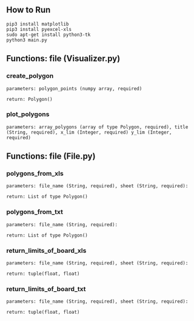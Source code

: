 ## How to Run
```
pip3 install matplotlib
pip3 install pyexcel-xls
sudo apt-get install python3-tk
python3 main.py
```
## Functions: file (Visualizer.py)

### create_polygon
`
parameters: polygon_points (numpy array, required)
`

`
return: Polygon()
`
### plot_polygons
`
parameters: array_polygons (array of type Polygon, required), title (String, required), x_lim (Integer, required) y_lim (Integer, required)
`
## Functions: file (File.py)

###  polygons_from_xls
`
parameters: file_name (String, required), sheet (String, required):
`

`
return: List of type Polygon()
`

###  polygons_from_txt
`
parameters: file_name (String, required):
`

`
return: List of type Polygon()
`

###  return_limits_of_board_xls
`
parameters: file_name (String, required), sheet (String, required):
`

`
return: tuple(float, float)
`

###  return_limits_of_board_txt
`
parameters: file_name (String, required), sheet (String, required):
`

`
return: tuple(float, float)
`
